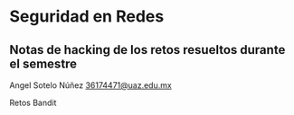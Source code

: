 # Seguridad en Redes

## Notas de hacking de los retos resueltos durante el semestre

Angel Sotelo Núñez
36174471@uaz.edu.mx

Retos Bandit

